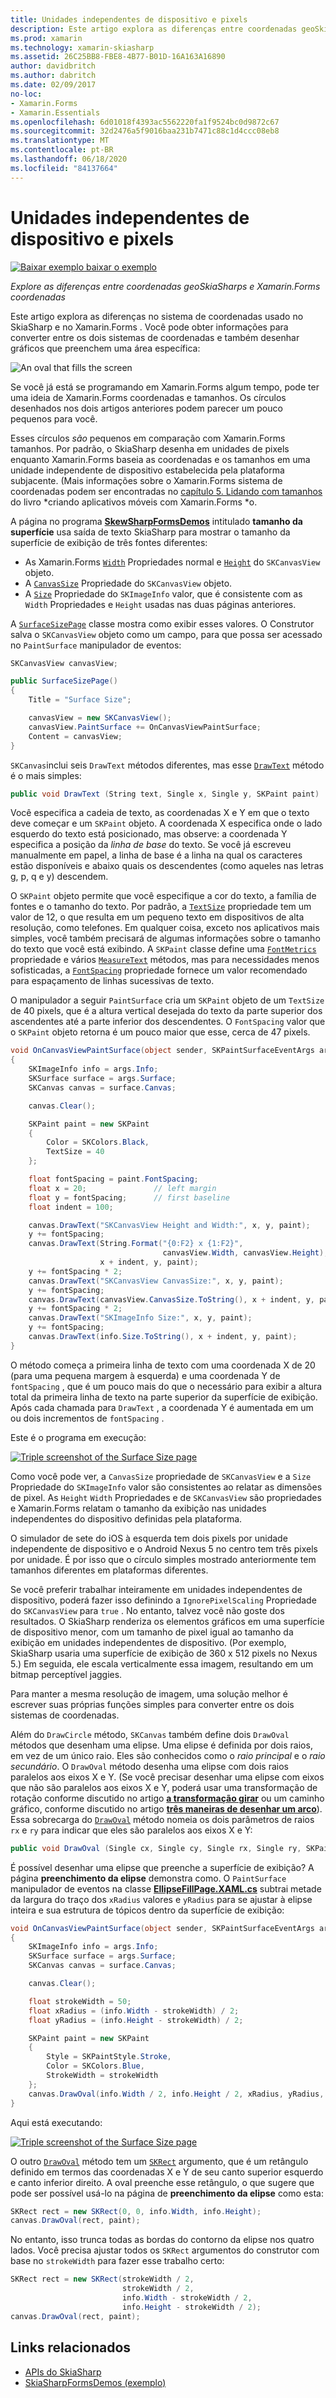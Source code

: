 ```yaml
---
title: Unidades independentes de dispositivo e pixels
description: Este artigo explora as diferenças entre coordenadas geoSkiaSharps e Xamarin.Forms coordenadas e demonstra isso com o código de exemplo.
ms.prod: xamarin
ms.technology: xamarin-skiasharp
ms.assetid: 26C25BB8-FBE8-4B77-B01D-16A163A16890
author: davidbritch
ms.author: dabritch
ms.date: 02/09/2017
no-loc:
- Xamarin.Forms
- Xamarin.Essentials
ms.openlocfilehash: 6d01018f4393ac5562220fa1f9524bc0d9872c67
ms.sourcegitcommit: 32d2476a5f9016baa231b7471c88c1d4ccc08eb8
ms.translationtype: MT
ms.contentlocale: pt-BR
ms.lasthandoff: 06/18/2020
ms.locfileid: "84137664"
---
```

# <a name="pixels-and-device-independent-units"></a>Unidades independentes de dispositivo e pixels

[![Baixar exemplo ](~/media/shared/download.png) baixar o exemplo](https://docs.microsoft.com/samples/xamarin/xamarin-forms-samples/skiasharpforms-demos)

_Explore as diferenças entre coordenadas geoSkiaSharps e Xamarin.Forms coordenadas_

Este artigo explora as diferenças no sistema de coordenadas usado no SkiaSharp e no Xamarin.Forms . Você pode obter informações para converter entre os dois sistemas de coordenadas e também desenhar gráficos que preenchem uma área específica:

![](pixels-images/screenfillexample.png "An oval that fills the screen")

Se você já está se programando em Xamarin.Forms algum tempo, pode ter uma ideia de Xamarin.Forms coordenadas e tamanhos. Os círculos desenhados nos dois artigos anteriores podem parecer um pouco pequenos para você.

Esses círculos *são* pequenos em comparação com Xamarin.Forms tamanhos. Por padrão, o SkiaSharp desenha em unidades de pixels enquanto Xamarin.Forms baseia as coordenadas e os tamanhos em uma unidade independente de dispositivo estabelecida pela plataforma subjacente. (Mais informações sobre o Xamarin.Forms sistema de coordenadas podem ser encontradas no [capítulo 5. Lidando com tamanhos](~/xamarin-forms/creating-mobile-apps-xamarin-forms/summaries/chapter05.md) do livro *criando aplicativos móveis com Xamarin.Forms *o.

A página no programa [**SkewSharpFormsDemos**](https://docs.microsoft.com/samples/xamarin/xamarin-forms-samples/skiasharpforms-demos) intitulado **tamanho da superfície** usa saída de texto SkiaSharp para mostrar o tamanho da superfície de exibição de três fontes diferentes:

- As Xamarin.Forms [`Width`](xref:Xamarin.Forms.VisualElement.Width) Propriedades normal e [`Height`](xref:Xamarin.Forms.VisualElement.Height) do `SKCanvasView` objeto.
- A [`CanvasSize`](xref:SkiaSharp.Views.Forms.SKCanvasView.CanvasSize) Propriedade do `SKCanvasView` objeto.
- A [`Size`](xref:SkiaSharp.SKImageInfo.Size) Propriedade do `SKImageInfo` valor, que é consistente com as `Width` Propriedades e `Height` usadas nas duas páginas anteriores.

A [`SurfaceSizePage`](https://github.com/xamarin/xamarin-forms-samples/blob/master/SkiaSharpForms/Demos/Demos/SkiaSharpFormsDemos/Basics/SurfaceSizePage.cs) classe mostra como exibir esses valores. O Construtor salva o `SKCanvasView` objeto como um campo, para que possa ser acessado no `PaintSurface` manipulador de eventos:

```csharp
SKCanvasView canvasView;

public SurfaceSizePage()
{
    Title = "Surface Size";

    canvasView = new SKCanvasView();
    canvasView.PaintSurface += OnCanvasViewPaintSurface;
    Content = canvasView;
}
```

`SKCanvas`inclui seis `DrawText` métodos diferentes, mas esse [`DrawText`](xref:SkiaSharp.SKCanvas.DrawText(System.String,System.Single,System.Single,SkiaSharp.SKPaint)) método é o mais simples:

```csharp
public void DrawText (String text, Single x, Single y, SKPaint paint)
```

Você especifica a cadeia de texto, as coordenadas X e Y em que o texto deve começar e um `SKPaint` objeto. A coordenada X especifica onde o lado esquerdo do texto está posicionado, mas observe: a coordenada Y especifica a posição da *linha de base* do texto. Se você já escreveu manualmente em papel, a linha de base é a linha na qual os caracteres estão disponíveis e abaixo quais os descendentes (como aqueles nas letras g, p, q e y) descendem.

O `SKPaint` objeto permite que você especifique a cor do texto, a família de fontes e o tamanho do texto. Por padrão, a [`TextSize`](xref:SkiaSharp.SKPaint.TextSize) propriedade tem um valor de 12, o que resulta em um pequeno texto em dispositivos de alta resolução, como telefones. Em qualquer coisa, exceto nos aplicativos mais simples, você também precisará de algumas informações sobre o tamanho do texto que você está exibindo. A `SKPaint` classe define uma [`FontMetrics`](xref:SkiaSharp.SKPaint.FontMetrics) propriedade e vários [`MeasureText`](xref:SkiaSharp.SKPaint.MeasureText(System.String)) métodos, mas para necessidades menos sofisticadas, a [`FontSpacing`](xref:SkiaSharp.SKPaint.FontSpacing) propriedade fornece um valor recomendado para espaçamento de linhas sucessivas de texto.

O manipulador a seguir `PaintSurface` cria um `SKPaint` objeto de um `TextSize` de 40 pixels, que é a altura vertical desejada do texto da parte superior dos ascendentes até a parte inferior dos descendentes. O `FontSpacing` valor que o `SKPaint` objeto retorna é um pouco maior que esse, cerca de 47 pixels.

```csharp
void OnCanvasViewPaintSurface(object sender, SKPaintSurfaceEventArgs args)
{
    SKImageInfo info = args.Info;
    SKSurface surface = args.Surface;
    SKCanvas canvas = surface.Canvas;

    canvas.Clear();

    SKPaint paint = new SKPaint
    {
        Color = SKColors.Black,
        TextSize = 40
    };

    float fontSpacing = paint.FontSpacing;
    float x = 20;               // left margin
    float y = fontSpacing;      // first baseline
    float indent = 100;

    canvas.DrawText("SKCanvasView Height and Width:", x, y, paint);
    y += fontSpacing;
    canvas.DrawText(String.Format("{0:F2} x {1:F2}",
                                  canvasView.Width, canvasView.Height),
                    x + indent, y, paint);
    y += fontSpacing * 2;
    canvas.DrawText("SKCanvasView CanvasSize:", x, y, paint);
    y += fontSpacing;
    canvas.DrawText(canvasView.CanvasSize.ToString(), x + indent, y, paint);
    y += fontSpacing * 2;
    canvas.DrawText("SKImageInfo Size:", x, y, paint);
    y += fontSpacing;
    canvas.DrawText(info.Size.ToString(), x + indent, y, paint);
}
```

O método começa a primeira linha de texto com uma coordenada X de 20 (para uma pequena margem à esquerda) e uma coordenada Y de `fontSpacing` , que é um pouco mais do que o necessário para exibir a altura total da primeira linha de texto na parte superior da superfície de exibição. Após cada chamada para `DrawText` , a coordenada Y é aumentada em um ou dois incrementos de `fontSpacing` .

Este é o programa em execução:

[![](pixels-images/surfacesize-small.png "Triple screenshot of the Surface Size  page")](pixels-images/surfacesize-large.png#lightbox "Triple screenshot of the Surface Size  page")

Como você pode ver, a `CanvasSize` propriedade de `SKCanvasView` e a `Size` Propriedade do `SKImageInfo` valor são consistentes ao relatar as dimensões de pixel. As `Height` `Width` Propriedades e de `SKCanvasView` são propriedades e Xamarin.Forms relatam o tamanho da exibição nas unidades independentes do dispositivo definidas pela plataforma.

O simulador de sete do iOS à esquerda tem dois pixels por unidade independente de dispositivo e o Android Nexus 5 no centro tem três pixels por unidade. É por isso que o círculo simples mostrado anteriormente tem tamanhos diferentes em plataformas diferentes.

Se você preferir trabalhar inteiramente em unidades independentes de dispositivo, poderá fazer isso definindo a `IgnorePixelScaling` Propriedade do `SKCanvasView` para `true` . No entanto, talvez você não goste dos resultados. O SkiaSharp renderiza os elementos gráficos em uma superfície de dispositivo menor, com um tamanho de pixel igual ao tamanho da exibição em unidades independentes de dispositivo. (Por exemplo, SkiaSharp usaria uma superfície de exibição de 360 x 512 pixels no Nexus 5.) Em seguida, ele escala verticalmente essa imagem, resultando em um bitmap perceptível jaggies.

Para manter a mesma resolução de imagem, uma solução melhor é escrever suas próprias funções simples para converter entre os dois sistemas de coordenadas.

Além do `DrawCircle` método, `SKCanvas` também define dois `DrawOval` métodos que desenham uma elipse. Uma elipse é definida por dois raios, em vez de um único raio. Eles são conhecidos como o *raio principal* e o *raio secundário*. O `DrawOval` método desenha uma elipse com dois raios paralelos aos eixos X e Y. (Se você precisar desenhar uma elipse com eixos que não são paralelos aos eixos X e Y, poderá usar uma transformação de rotação conforme discutido no artigo [**a transformação girar**](../transforms/rotate.md) ou um caminho gráfico, conforme discutido no artigo [**três maneiras de desenhar um arco**](../curves/arcs.md)). Essa sobrecarga do [`DrawOval`](xref:SkiaSharp.SKCanvas.DrawOval(System.Single,System.Single,System.Single,System.Single,SkiaSharp.SKPaint)) método nomeia os dois parâmetros de raios `rx` e `ry` para indicar que eles são paralelos aos eixos X e Y:

```csharp
public void DrawOval (Single cx, Single cy, Single rx, Single ry, SKPaint paint)
```

É possível desenhar uma elipse que preenche a superfície de exibição? A página **preenchimento da elipse** demonstra como. O `PaintSurface` manipulador de eventos na classe [**EllipseFillPage.XAML.cs**](https://github.com/xamarin/xamarin-forms-samples/blob/master/SkiaSharpForms/Demos/Demos/SkiaSharpFormsDemos/Basics/EllipseFillPage.xaml.cs) subtrai metade da largura do traço dos `xRadius` valores e `yRadius` para se ajustar à elipse inteira e sua estrutura de tópicos dentro da superfície de exibição:

```csharp
void OnCanvasViewPaintSurface(object sender, SKPaintSurfaceEventArgs args)
{
    SKImageInfo info = args.Info;
    SKSurface surface = args.Surface;
    SKCanvas canvas = surface.Canvas;

    canvas.Clear();

    float strokeWidth = 50;
    float xRadius = (info.Width - strokeWidth) / 2;
    float yRadius = (info.Height - strokeWidth) / 2;

    SKPaint paint = new SKPaint
    {
        Style = SKPaintStyle.Stroke,
        Color = SKColors.Blue,
        StrokeWidth = strokeWidth
    };
    canvas.DrawOval(info.Width / 2, info.Height / 2, xRadius, yRadius, paint);
}
```

Aqui está executando:

[![](pixels-images/ellipsefill-small.png "Triple screenshot of the Surface Size  page")](pixels-images/ellipsefill-large.png#lightbox "Triple screenshot of the Surface Size  page")

O outro [`DrawOval`](xref:SkiaSharp.SKCanvas.DrawOval(SkiaSharp.SKRect,SkiaSharp.SKPaint)) método tem um [`SKRect`](xref:SkiaSharp.SKRect) argumento, que é um retângulo definido em termos das coordenadas X e Y de seu canto superior esquerdo e canto inferior direito. A oval preenche esse retângulo, o que sugere que pode ser possível usá-lo na página de **preenchimento da elipse** como esta:

```csharp
SKRect rect = new SKRect(0, 0, info.Width, info.Height);
canvas.DrawOval(rect, paint);
```

No entanto, isso trunca todas as bordas do contorno da elipse nos quatro lados. Você precisa ajustar todos os `SKRect` argumentos do construtor com base no `strokeWidth` para fazer esse trabalho certo:

```csharp
SKRect rect = new SKRect(strokeWidth / 2,
                         strokeWidth / 2,
                         info.Width - strokeWidth / 2,
                         info.Height - strokeWidth / 2);
canvas.DrawOval(rect, paint);
```

## <a name="related-links"></a>Links relacionados

- [APIs do SkiaSharp](https://docs.microsoft.com/dotnet/api/skiasharp)
- [SkiaSharpFormsDemos (exemplo)](https://docs.microsoft.com/samples/xamarin/xamarin-forms-samples/skiasharpforms-demos)
